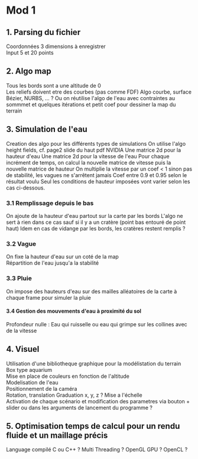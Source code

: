 # Mod 1

## 1. Parsing du fichier
Coordonnées 3 dimensions à enregistrer  
Input 5 et 20 points

## 2. Algo map
Tous les bords sont a une altitude de 0  
Les reliefs doivent etre des courbes (pas comme FDF)
Algo courbe, surface Bézier, NURBS, ... ?
Ou on réutilise l'algo de l'eau avec contraintes au sommmet et quelques itérations et petit coef pour dessiner la map du terrain

## 3. Simulation de l'eau
Creation des algo pour les différents types de simulations
On utilise l'algo height fields, cf. page2 slide du haut pdf NVIDIA 
Une matrice 2d pour la hauteur d'eau
Une matrice 2d pour la vitesse de l'eau
Pour chaque incrément de temps, on calcul la nouvelle matrice de vitesse puis la nouvelle matrice de hauteur
On multiplie la vitesse par un coef < 1 sinon pas de stabilité, les vagues ne s'arrêtent jamais
Coef entre 0.9 et 0.95 selon le résultat voulu
Seul les conditions de hauteur imposées vont varier selon les cas ci-dessous.

### 3.1 Remplissage depuis le bas
On ajoute de la hauteur d'eau partout sur la carte par les bords
L'algo ne sert à rien dans ce cas sauf si il y a un cratère (point bas entouré de point haut)
Idem en cas de vidange par les bords, les cratères restent remplis ?

### 3.2 Vague
On fixe la hauteur d'eau sur un coté de la map  
Répartition de l'eau jusqu'a la stabilité

### 3.3 Pluie
On impose des hauteurs d'eau sur des mailles alléatoires de la carte à chaque frame pour simuler la pluie

#### 3.4 Gestion des mouvements d'eau à proximité du sol 
Profondeur nulle : Eau qui ruisselle ou eau qui grimpe sur les collines avec de la vitesse

## 4. Visuel
Utilisation d'une bibliotheque graphique pour la modélistation du terrain  
Box type aquarium  
Mise en place de couleurs en fonction de l'altitude  
Modelisation de l'eau  
Positionnement de la caméra  
Rotation, translation
Graduation x, y, z ?
Mise a l'échelle  
Activation de chaque scénario et modification des parametres via bouton + slider ou dans les arguments de lancement du programme ?

## 5. Optimisation temps de calcul pour un rendu fluide et un maillage précis
Language compilé C ou C++ ?
Multi Threading ?
OpenGL GPU ?
OpenCL ?
